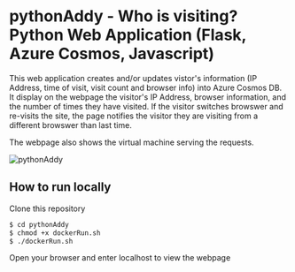 # pythonAddy - Who is visiting? Python Web Application (Flask, Azure Cosmos, Javascript)

This web application creates and/or updates vistor's information (IP Address, time of visit, visit count and browser info) into Azure Cosmos DB. It display on the webpage the visitor's IP Address, browser information, and the number of times they have visited. If the visitor switches browswer and re-visits the site, the page notifies the visitor they are visiting from a different browswer than last time. 

The webpage also shows the virtual machine serving the requests.

![pythonAddy](https://raw.githubusercontent.com/bbarryyim/pythonAddy/main/pythonAddy.png)

## How to run locally

Clone this repository 

```sh
$ cd pythonAddy
$ chmod +x dockerRun.sh
$ ./dockerRun.sh
```

Open your browser and enter localhost to view the webpage

